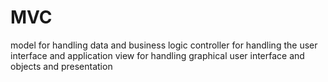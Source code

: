 <!-- @format -->

# MVC

model for handling data and business logic
controller for handling the user interface and application
view for handling graphical user interface and objects and presentation
